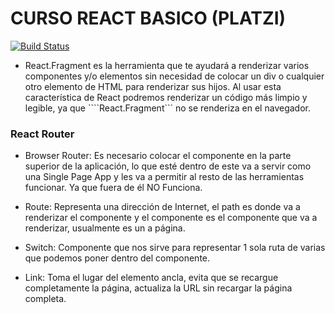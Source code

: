 # CURSO REACT BASICO (PLATZI) 
[![Build Status](https://static.platzi.com/media/achievements/badge-react-2018-afc93257-48af-4e54-acaa-4d0433380f64.png)](https://platzi.com/cursos/react/)

- React.Fragment es la herramienta que te ayudará a renderizar varios componentes y/o elementos sin necesidad de colocar un div o cualquier otro elemento de HTML para renderizar sus hijos. Al usar esta característica de React podremos renderizar un código más limpio y legible, ya que ````React.Fragment``` no se renderiza en el navegador.

### React Router

- Browser Router: Es necesario colocar el componente en la parte superior de la aplicación, lo que esté dentro de este va a servir como una Single Page App y les va a permitir al resto de las herramientas funcionar. Ya que fuera de él NO Funciona.

- Route: Representa una dirección de Internet, el path es donde va a renderizar el componente y el componente es el componente que va a renderizar, usualmente es un a página.

- Switch: Componente que nos sirve para representar 1 sola ruta de varias que podemos poner dentro del componente.

- Link: Toma el lugar del elemento ancla, evita que se recargue completamente la página, actualiza la URL sin recargar la página completa.

